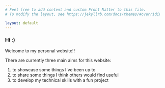 ```yaml
---
# Feel free to add content and custom Front Matter to this file.
# To modify the layout, see https://jekyllrb.com/docs/themes/#overriding-theme-defaults

layout: default
---
```


### Hi :)

Welcome to my personal website!!

There are currently three main aims for this website:
1. to showcase some things I've been up to
2. to share some things I think others would find useful
3. to develop my technical skills with a fun project
